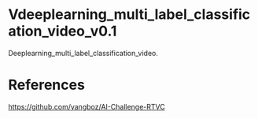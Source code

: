 # Vdeeplearning_multi_label_classification_video_v0.1

Deeplearning_multi_label_classification_video.

# References

https://github.com/yangboz/AI-Challenge-RTVC
